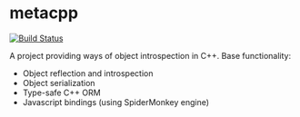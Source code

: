 metacpp
=======
[![Build Status](https://travis-ci.org/the-alien/metacpp.svg?branch=master)](https://travis-ci.org/the-alien/metacpp)

A project providing ways of object introspection in C++.
Base functionality:
* Object reflection and introspection
* Object serialization
* Type-safe C++ ORM
* Javascript bindings (using SpiderMonkey engine)
